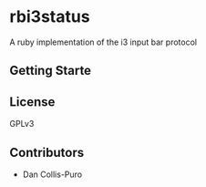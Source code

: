 # rbi3status

A ruby implementation of the i3 input bar protocol

## Getting Starte

## License

GPLv3

## Contributors

- Dan Collis-Puro
